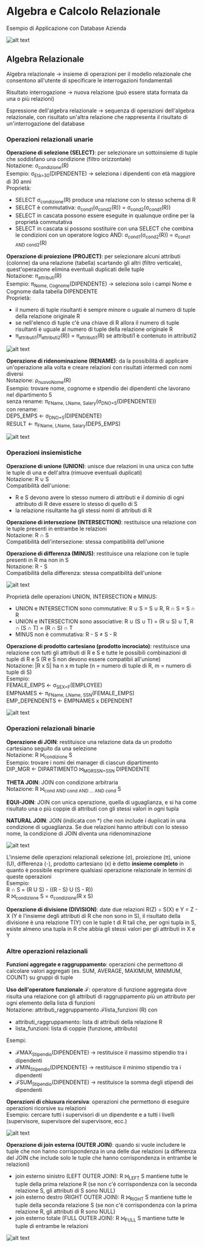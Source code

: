 # Algebra e Calcolo Relazionale

Esempio di Applicazione con Database Azienda

![alt text](image/06_00.png)

## Algebra Relazionale
Algebra relazionale -> insieme di operazioni per il modello relazionale che consentono all'utente di specificare le interrogazioni fondamentali

Risultato interrogazione -> nuova relazione (può essere stata formata da una o più relazioni)

Espressione dell'algebra relazionale -> sequenza di operazioni dell'algebra relazionale, con risultato un'altra relazione che rappresenta il risultato di un'interrogazione del database

### Operazioni relazionali unarie
**Operazione di selezione (SELECT)**: per selezionare un sottoinsieme di tuple che soddisfano una condizione (filtro orizzontale)  
Notazione: σ<sub>condizione</sub>(R)  
Esempio: σ<sub>Età>30</sub>(DIPENDENTE) -> seleziona i dipendenti con età maggiore di 30 anni  
Proprietà:
- SELECT σ<sub>condizione</sub>(R) produce una relazione con lo stesso schema di R
- SELECT è commutativa: σ<sub>cond1</sub>(σ<sub>cond2</sub>(R)) = σ<sub>cond2</sub>(σ<sub>cond1</sub>(R))
- SELECT in cascata possono essere eseguite in qualunque ordine per la proprietà commutativa
- SELECT in cascata si possono sostituire con una SELECT che combina le condizioni con un operatore logico AND: σ<sub>cond1</sub>(σ<sub>cond2</sub>(R)) = σ<sub>cond1 AND cond2</sub>(R)

**Operazione di proiezione (PROJECT)**: per selezionare alcuni attributi (colonne) da una relazione (tabella) scartando gli altri (filtro verticale), quest'operazione elimina eventuali duplicati delle tuple  
Notazione: π<sub>attributi</sub>(R)  
Esempio: π<sub>Nome, Cognome</sub>(DIPENDENTE) -> seleziona solo i campi Nome e Cognome dalla tabella DIPENDENTE  
Proprietà:
- il numero di tuple risultanti è sempre minore o uguale al numero di tuple della relazione originale R
- se nell'elenco di tuple c'è una chiave di R allora il numero di tuple risultanti è uguale al numero di tuple della relazione originale R
- π<sub>attributi1</sub>(π<sub>attributi2</sub>(R)) = π<sub>attributi1</sub>(R) se attributi1 è contenuto in attributi2

![alt text](image/06_01.png)

**Operazione di ridenominazione (RENAME)**: da la possibilità di applicare un'operazione alla volta e creare relazioni con risultati intermedi con nomi diversi  
Notazione: ρ<sub>nuovoNome</sub>(R)  
Esempio: trovare nome, cognome e stpendio dei dipendenti che lavorano nel dipartimento 5  
senza rename: π<sub>FName, LName, Salary</sub>(σ<sub>DNO=5</sub>(DIPENDENTE))  
con rename:  
DEP5_EMPS $\leftarrow$ σ<sub>DNO=5</sub>(DIPENDENTE)  
RESULT $\leftarrow$ π<sub>FName, LName, Salary</sub>(DEP5_EMPS)  

![alt text](image/06_02.png)

### Operazioni insiemistiche
**Operazione di unione (UNION)**: unisce due relazioni in una unica con tutte le tuple di una e dell'altra (rimuove eventuali duplicati)  
Notazione: R ∪ S  
Compatibilità dell'unione:
- R e S devono avere lo stesso numero di attributi e il dominio di ogni attributo di R deve essere lo stesso di quello di S
- la relazione risultante ha gli stessi nomi di attributi di R

**Operazione di intersezione (INTERSECTION)**: restituisce una relazione con le tuple presenti in entrambe le relazioni  
Notazione: R ∩ S  
Compatibilità dell'intersezione: stessa compatibilità dell'unione

**Operazione di differenza (MINUS)**: restituisce una relazione con le tuple presenti in R ma non in S  
Notazione: R - S  
Compatibilità della differenza: stessa compatibilità dell'unione

![alt text](image/06_03.png)

Proprietà delle operazioni UNION, INTERSECTION e MINUS:
- UNION e INTERSECTION sono commutative: R ∪ S = S ∪ R, R ∩ S = S ∩ R
- UNION e INTERSECTION sono associative: R ∪ (S ∪ T) = (R ∪ S) ∪ T, R ∩ (S ∩ T) = (R ∩ S) ∩ T
- MINUS non è commutativa: R - S ≠ S - R

**Operazione di prodotto cartesiano (prodotto incrociato)**: restituisce una relazione con tutti gli attributi di R e S e tutte le possibili combinazioni di tuple di R e S (R e S non devono essere compatibii all'unione)  
Notazione: |R x S| ha n x m tuple (n = numero di tuple di R, m = numero di tuple di S)  
Esempio:  
FEMALE_EMPS $\leftarrow$ σ<sub>SEX=F</sub>(EMPLOYEE)  
EMPNAMES $\leftarrow$ π<sub>FName, LName, SSN</sub>(FEMALE_EMPS)  
EMP_DEPENDENTS $\leftarrow$ EMPNAMES x DEPENDENT

![alt text](image/06_04.png)

### Operazioni relazionali binarie
**Operazione di JOIN**: restituisce una relazione data da un prodotto cartesiano seguito da una selezione  
Notazione: R ⨝<sub>condizione</sub> S  
Esempio: trovare i nomi dei manager di ciascun dipartimento  
DIP_MGR $\leftarrow$ DIPARTIMENTO ⨝<sub>MGRSSN=SSN</sub> DIPENDENTE

**THETA JOIN**: JOIN con condizione arbitraria  
Notazione: R ⨝<sub>cond AND cond AND ... AND cond</sub> S

**EQUI-JOIN**: JOIN con unica operazione, quella di uguaglianza, e si ha come risultato una o più coppie di attributi con gli stessi valori in ogni tupla

**NATURAL JOIN**: JOIN (indicata con *) che non include i duplicati in una condizione di uguaglianza. Se due relazioni hanno attributi con lo stesso nome, la condizione di JOIN diventa una ridenominazione

![alt text](image/06_05.png)

L'insieme delle operazioni relazionali selezione (σ), proiezione (π), unione (U), differenza (-), prodotto cartesiano (x) è detto **insieme completo** in quanto è possibile esprimere qualsiasi operazione relazionale in termini di queste operazioni  
Esempio:  
R ∩ S = (R U S) - ((R - S) U (S - R))  
R ⨝<sub>condizione</sub> S = σ<sub>condizione</sub>(R x S)

**Operazione di divisione (DIVISION)**: date due relazioni R(Z) ÷ S(X) e Y = Z - X (Y è l'insieme degli attributi di R che non sono in S), il risultato della divisione è una relazione T(Y) con le tuple t di R tali che, per ogni tupla in S, esiste almeno una tupla in R che abbia gli stessi valori per gli attributi in X e Y

### Altre operazioni relazionali
**Funzioni aggregate e raggruppamento**: operazioni che permettono di calcolare valori aggregati (es. SUM, AVERAGE, MAXIMUM, MINIMUM, COUNT) su gruppi di tuple

**Uso dell'operatore funzionale ℱ**: operatore di funzione aggregata dove risulta una relazione con gli attributi di raggruppamento più un attributo per ogni elemento della lista di funzioni  
Notazione: attributi_raggruppamento ℱlista_funzioni (R) con
- attributi_raggruppamento: lista di attributi della relazione R
- lista_funzioni: lista di coppie (funzione, attributo)

Esempi:
- ℱMAX<sub>Stipendio</sub>(DIPENDENTE) -> restituisce il massimo stipendio tra i dipendenti
- ℱMIN<sub>Stipendio</sub>(DIPENDENTE) -> restituisce il minimo stipendio tra i dipendenti
- ℱSUM<sub>Stipendio</sub>(DIPENDENTE) -> restituisce la somma degli stipendi dei dipendenti

**Operazioni di chiusura ricorsiva**: operazioni che permettono di eseguire operazioni ricorsive su relazioni  
Esempio: cercare tutti i supervisori di un dipendente e a tutti i livelli (supervisore, supervisore del supervisore, ecc.)

![alt text](image/06_06.png)

**Operazione di join esterna (OUTER JOIN)**: quando si vuole includere le tuple che non hanno corrispondenza in una delle due relazioni (a differenza del JOIN che include solo le tuple che hanno corrispondenza in entrambe le relazioni)
- join esterno sinistro (LEFT OUTER JOIN): R ⨝<sub>LEFT</sub> S mantiene tutte le tuple della prima relazione R (se non c'è corrispondenza con la seconda relazione S, gli attributi di S sono NULL)
- join esterno destro (RIGHT OUTER JOIN): R ⨝<sub>RIGHT</sub> S mantiene tutte le tuple della seconda relazione S (se non c'è corrispondenza con la prima relazione R, gli attributi di R sono NULL)
- join esterno totale (FULL OUTER JOIN): R ⨝<sub>FULL</sub> S mantiene tutte le tuple di entrambe le relazioni

![alt text](image/06_07.png)